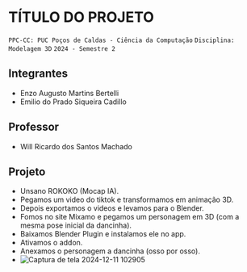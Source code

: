 # TÍTULO DO PROJETO

`PPC-CC: PUC Poços de Caldas - Ciência da Computação`
`Disciplina: Modelagem 3D`
`2024 - Semestre 2`

## Integrantes

- Enzo Augusto Martins Bertelli
- Emilio do Prado Siqueira Cadillo

## Professor

- Will Ricardo dos Santos Machado

## Projeto

- Unsano ROKOKO (Mocap IA).
- Pegamos um video do tiktok e transformamos em animação 3D.
- Depois exportamos o videos e levamos para o Blender.
- Fomos no site Mixamo e pegamos um personagem em 3D (com a mesma pose inicial da dancinha).
- Baixamos Blender Plugin e instalamos ele no app.
- Ativamos o addon.
- Anexamos o personagem a dancinha (osso por osso).
- ![Captura de tela 2024-12-11 102905](https://github.com/user-attachments/assets/2dc34d61-f0d7-4210-8325-ab5a437df618)
